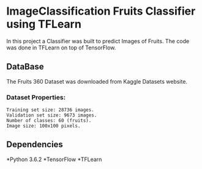 # ImageClassification Fruits Classifier using TFLearn

In this project a Classifier was built to predict Images of Fruits. The code was done in TFLearn on top of TensorFlow. 

## DataBase
The Fruits 360 Dataset was downloaded from Kaggle Datasets website. 
### Dataset Properties:
	Training set size: 28736 images.
	Validation set size: 9673 images.
	Number of classes: 60 (fruits).
	Image size: 100x100 pixels.
	
## Dependencies
*Python 3.6.2
*TensorFlow
*TFLearn
